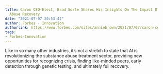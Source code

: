 ```yaml
---
title: Caron CEO-Elect, Brad Sorte Shares His Insights On The Impact Of AI On Substance
  Abuse Recovery
date: "2021-07-07 20:53:42"
author: Forbes - Innovation
authorlink: https://www.forbes.com/sites/anniebrown/2021/07/07/caron-ceo-elect-brad-sorte-shares-his-insights-on-the-impact-of-ai-on-substance-abuse-recovery/
tags:
- Forbes-Innovation
---
```

Like in so many other industries, it’s not a stretch to state that AI is revolutionizing the substance abuse treatment sector, providing new opportunities for recognizing crisis, finding like-minded peers, early detection through genetic testing, and ultimately full recovery.